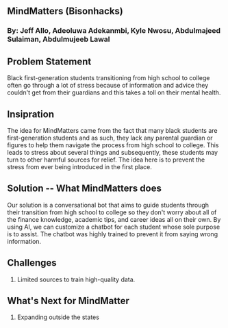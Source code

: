 ## MindMatters (Bisonhacks)
### By: Jeff Allo, Adeoluwa Adekanmbi, Kyle Nwosu, Abdulmajeed Sulaiman, Abdulmujeeb Lawal

## Problem Statement
Black first-generation students transitioning from high school to college often go through a lot of stress because of information and advice they couldn't get from their guardians and this takes a toll on their mental health. 

## Insipration
The idea for MindMatters came from the fact that many black students are first-generation students and as such, they lack any parental guardian or figures to help them navigate the process from high school to college. This leads to stress about several things and subsequently, these students may turn to other harmful sources for relief. The idea here is to prevent the stress from ever being introduced in the first place. 

## Solution -- What MindMatters does
Our solution is a conversational bot that aims to guide students through their transition from high school to college so they don't worry about all of the finance knowledge, academic tips, and career ideas all on their own. By using AI, we can customize a chatbot for each student whose sole purpose is to assist. The chatbot was highly trained to prevent it from saying wrong information. 

## Challenges
1. Limited sources to train high-quality data.


## What's Next for MindMatter
1. Expanding outside the states





